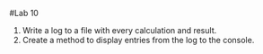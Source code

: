 #Lab 10

1. Write a log to a file with every calculation and result.
1. Create a method to display entries from the log to the console.